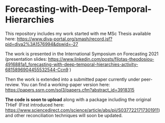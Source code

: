# Forecasting-with-Deep-Temporal-Hierarchies


This repository includes my work started with me MSc Thesis available here: https://www.diva-portal.org/smash/record.jsf?pid=diva2%3A1576994&dswid=-27


The work is presented in the International Symposium on Forecasting 2021 (presentation slides: https://www.linkedin.com/posts/filotas-theodosiou-4916881a1_forecasting-with-deep-temporal-hierarchies-activity-6815896904455532544-Ccn9 )


Then the work is extended into a submitted paper currently under peer-review.
You can find a working-paper version here: https://papers.ssrn.com/sol3/papers.cfm?abstract_id=3918315



**The code is soon to upload** along with a package including the original THieF (First introduced here: https://www.sciencedirect.com/science/article/abs/pii/S0377221717301911)
and other reconciliation techniques will soon be updated.
